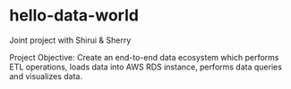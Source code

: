 # hello-data-world
Joint project with Shirui &amp; Sherry 

Project Objective:
Create an end-to-end data ecosystem which performs ETL operations, loads data into AWS RDS instance, performs data queries and visualizes data. 
    
